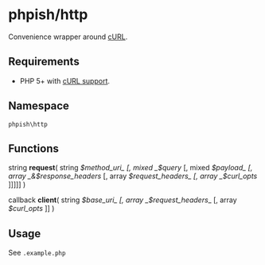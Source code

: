 # phpish/http

Convenience wrapper around [cURL](http://php.net/manual/en/book.curl.php).


## Requirements

* PHP 5+ with [cURL support](http://php.net/manual/en/book.curl.php).


## Namespace

`phpish\http`


## Functions

string __request__( string _$method_uri_ [, mixed _$query_ [, mixed _$payload_ [, array _&$response_headers_ [, array _$request_headers_ [, array _$curl_opts_ ]]]]] )


callback __client__( string _$base_uri_ [, array _$request_headers__ [, array _$curl_opts_ ]] )


## Usage

See `.example.php`
